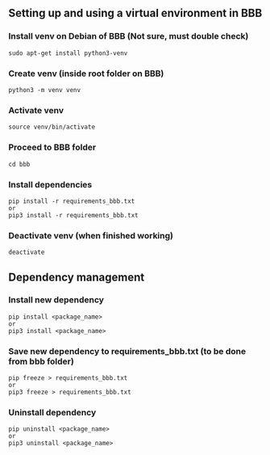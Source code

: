 ## Setting up and using a virtual environment in BBB
### Install venv on Debian of BBB (Not sure, must double check)
    sudo apt-get install python3-venv

### Create venv (inside root folder on BBB)  
    python3 -m venv venv

### Activate venv
    source venv/bin/activate

### Proceed to BBB folder
    cd bbb

### Install dependencies 
    pip install -r requirements_bbb.txt
    or 
    pip3 install -r requirements_bbb.txt

### Deactivate venv (when finished working)
    deactivate


## Dependency management
### Install new dependency
    pip install <package_name>
    or 
    pip3 install <package_name>

### Save new dependency to requirements_bbb.txt (to be done from bbb folder)
    pip freeze > requirements_bbb.txt
    or 
    pip3 freeze > requirements_bbb.txt


### Uninstall dependency
    pip uninstall <package_name>
    or 
    pip3 uninstall <package_name>